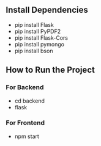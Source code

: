 ## Install Dependencies
- pip install Flask
- pip install PyPDF2
- pip install Flask-Cors
- pip install pymongo
- pip install bson

## How to Run the Project
### For Backend
- cd backend
- flask

### For Frontend
- npm start